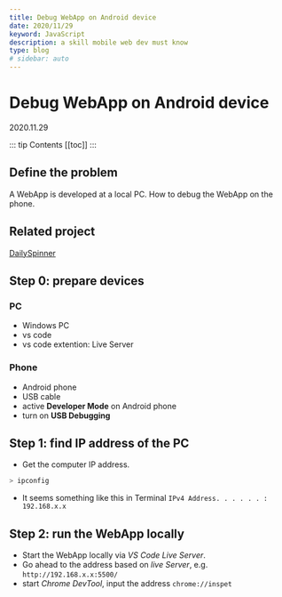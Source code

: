 ```yaml
---
title: Debug WebApp on Android device
date: 2020/11/29
keyword: JavaScript
description: a skill mobile web dev must know
type: blog
# sidebar: auto
---
```


# Debug WebApp on Android device

2020.11.29

::: tip Contents
[[toc]]
:::

## Define the problem

A WebApp is developed at a local PC. How to debug the WebApp on the phone.

## Related project

[DailySpinner](/project/01.DailySpinner.md)

## Step 0: prepare devices

### PC

- Windows PC
- vs code
- vs code extention: Live Server

### Phone

- Android phone
- USB cable
- active **Developer Mode** on Android phone
- turn on **USB Debugging**

## Step 1: find IP address of the PC

- Get the computer IP address.

```bash
> ipconfig
```

- It seems something like this in Terminal `IPv4 Address. . . . . . : 192.168.x.x`

## Step 2: run the WebApp locally

- Start the WebApp locally via _VS Code Live Server_.
- Go ahead to the address based on _live Server_, e.g. `http://192.168.x.x:5500/`
- start _Chrome DevTool_, input the address `chrome://inspet`
